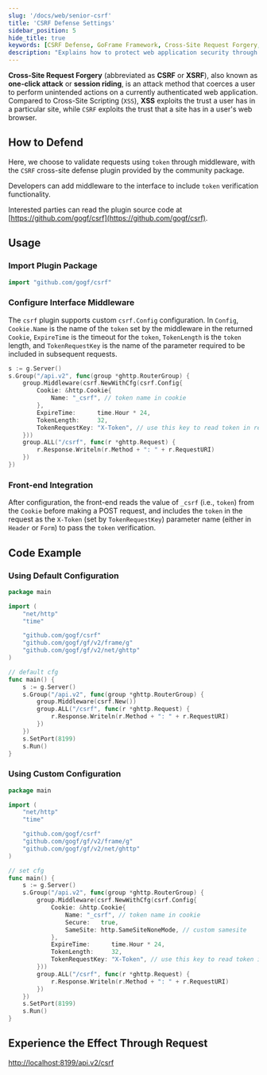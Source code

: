 ```yaml
---
slug: '/docs/web/senior-csrf'
title: 'CSRF Defense Settings'
sidebar_position: 5
hide_title: true
keywords: [CSRF Defense, GoFrame Framework, Cross-Site Request Forgery, CSRF Attack, XSRF, Token Verification, Middleware, Plugin Batch Processing, Network Security, Web Application Security]
description: "Explains how to protect web application security through CSRF defense settings in the GoFrame framework. We will introduce the use of token verification mechanisms and implement plugin-based protection through middleware. Includes installation and configuration of plugins, as well as key steps and code examples for front-end integration to help developers effectively resist CSRF attacks."
---
```


**Cross-Site Request Forgery** (abbreviated as **CSRF** or **XSRF**), also known as **one-click attack** or **session riding**, is an attack method that coerces a user to perform unintended actions on a currently authenticated web application. Compared to Cross-Site Scripting (`XSS`), **XSS** exploits the trust a user has in a particular site, while `CSRF` exploits the trust that a site has in a user's web browser.

## How to Defend

Here, we choose to validate requests using `token` through middleware, with the `CSRF` cross-site defense plugin provided by the community package.

Developers can add middleware to the interface to include `token` verification functionality.

Interested parties can read the plugin source code at [https://github.com/gogf/csrf](https://github.com/gogf/csrf).

## Usage

### Import Plugin Package

```go
import "github.com/gogf/csrf"
```

### Configure Interface Middleware

The `csrf` plugin supports custom `csrf.Config` configuration. In `Config`, `Cookie.Name` is the name of the `token` set by the middleware in the returned `Cookie`, `ExpireTime` is the timeout for the `token`, `TokenLength` is the `token` length, and `TokenRequestKey` is the name of the parameter required to be included in subsequent requests.

```go
s := g.Server()
s.Group("/api.v2", func(group *ghttp.RouterGroup) {
    group.Middleware(csrf.NewWithCfg(csrf.Config{
        Cookie: &http.Cookie{
            Name: "_csrf", // token name in cookie
        },
        ExpireTime:      time.Hour * 24,
        TokenLength:     32,
        TokenRequestKey: "X-Token", // use this key to read token in request param
    }))
    group.ALL("/csrf", func(r *ghttp.Request) {
        r.Response.Writeln(r.Method + ": " + r.RequestURI)
    })
})
```

### Front-end Integration

After configuration, the front-end reads the value of `_csrf` (i.e., `token`) from the `Cookie` before making a POST request, and includes the `token` in the request as the `X-Token` (set by `TokenRequestKey`) parameter name (either in `Header` or `Form`) to pass the `token` verification.

## Code Example

### Using Default Configuration

```go
package main

import (
    "net/http"
    "time"

    "github.com/gogf/csrf"
    "github.com/gogf/gf/v2/frame/g"
    "github.com/gogf/gf/v2/net/ghttp"
)

// default cfg
func main() {
    s := g.Server()
    s.Group("/api.v2", func(group *ghttp.RouterGroup) {
        group.Middleware(csrf.New())
        group.ALL("/csrf", func(r *ghttp.Request) {
            r.Response.Writeln(r.Method + ": " + r.RequestURI)
        })
    })
    s.SetPort(8199)
    s.Run()
}
```

### Using Custom Configuration

```go
package main

import (
    "net/http"
    "time"

    "github.com/gogf/csrf"
    "github.com/gogf/gf/v2/frame/g"
    "github.com/gogf/gf/v2/net/ghttp"
)

// set cfg
func main() {
    s := g.Server()
    s.Group("/api.v2", func(group *ghttp.RouterGroup) {
        group.Middleware(csrf.NewWithCfg(csrf.Config{
            Cookie: &http.Cookie{
                Name: "_csrf", // token name in cookie
                Secure:   true,
                SameSite: http.SameSiteNoneMode, // custom samesite
            },
            ExpireTime:      time.Hour * 24,
            TokenLength:     32,
            TokenRequestKey: "X-Token", // use this key to read token in request param
        }))
        group.ALL("/csrf", func(r *ghttp.Request) {
            r.Response.Writeln(r.Method + ": " + r.RequestURI)
        })
    })
    s.SetPort(8199)
    s.Run()
}
```

## Experience the Effect Through Request

[http://localhost:8199/api.v2/csrf](http://localhost:8199/api.v2/csrf)